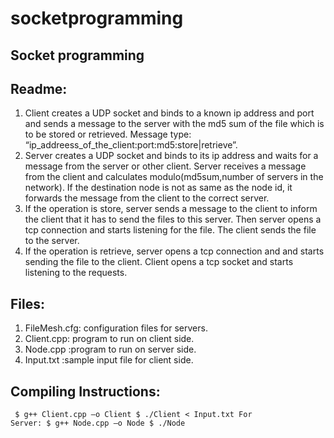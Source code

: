 socketprogramming
=================

Socket programming
------------------
Readme:
-------
1. Client creates a UDP socket and binds to a known ip address and port and sends a message to the server with the md5 sum of the file which is to be stored or retrieved. Message type:
“ip_addreess_of_the_client:port:md5:store|retrieve”.
2. Server creates a UDP socket and binds to its ip address and waits for a message from the server or other client. Server receives a message from the client and calculates modulo(md5sum,number of servers in the network). If the destination node is not as same as the node id, it forwards the message from the client to the correct server.
3. If the operation is store, server sends a message to the client to inform the client that it has to send the files to this server. Then server opens a tcp connection and starts listening for the file. The client sends the file to the server.
4. If the operation is retrieve, server opens a tcp connection and and starts sending the file to the client. Client opens a tcp socket and starts listening to the requests.

Files:
------
1. FileMesh.cfg: configuration files for servers. 
2. Client.cpp: program to run on client side. 
3. Node.cpp :program to run on server side.
4. Input.txt :sample input file for client side.

Compiling Instructions:
-----------------------
<code><pre>
$ g++ Client.cpp –o Client
$ ./Client < Input.txt
For Server:
$ g++ Node.cpp –o Node
$ ./Node</pre>
</code>
